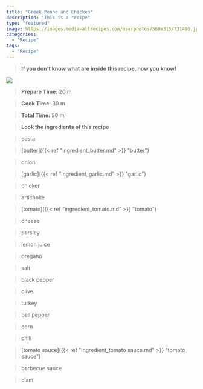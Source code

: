 ```yaml
---
title: "Greek Penne and Chicken"
description: "This is a recipe"
type: "featured"
image: https://images.media-allrecipes.com/userphotos/560x315/731490.jpg
categories: 
  - "Recipe"
tags: 
  - "Recipe"
---
```



>**If you don't know what are inside this recipe, now you know!**

![](../images/Recipes-Banner.jpg)
> **Prepare Time:** 20 m


> **Cook Time:** 30 m


> **Total Time:** 50 m

> **Look the ingredients of this recipe**

> pasta

> [butter]({{< ref "ingredient_butter.md" >}} "butter")

> onion

> [garlic]({{< ref "ingredient_garlic.md" >}} "garlic")

> chicken

> artichoke

> [tomato]({{< ref "ingredient_tomato.md" >}} "tomato")

> cheese

> parsley

> lemon juice

> oregano

> salt

> black pepper

> olive

> turkey

> bell pepper

> corn

> chili

> [tomato sauce]({{< ref "ingredient_tomato sauce.md" >}} "tomato sauce")

> barbecue sauce

> clam

